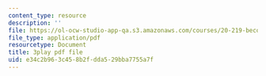 ```yaml
---
content_type: resource
description: ''
file: https://ol-ocw-studio-app-qa.s3.amazonaws.com/courses/20-219-becoming-the-next-bill-nye-writing-and-hosting-the-educational-show-january-iap-2015/e34c2b963c458b2fdda529bba7755a7f_AjK2zF9yN0k.pdf
file_type: application/pdf
resourcetype: Document
title: 3play pdf file
uid: e34c2b96-3c45-8b2f-dda5-29bba7755a7f
---
```

